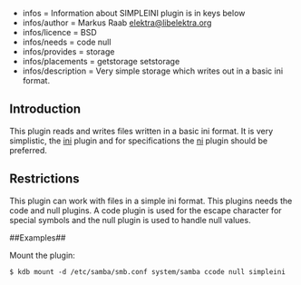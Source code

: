 - infos = Information about SIMPLEINI plugin is in keys below
- infos/author = Markus Raab <elektra@libelektra.org>
- infos/licence = BSD
- infos/needs = code null
- infos/provides = storage
- infos/placements = getstorage setstorage
- infos/description = Very simple storage which writes out in a basic ini format.


## Introduction ##

This plugin reads and writes files written in a basic ini format.
It is very simplistic, the [ini](../ini/) plugin and for specifications the [ni](../ni/) plugin
should be preferred.

## Restrictions ##

This plugin can work with files in a simple ini format. This plugins needs the code and null plugins. 
A code plugin is used for the escape character for special symbols and the null plugin
is used to handle null values.

##Examples##

Mount the plugin:

    $ kdb mount -d /etc/samba/smb.conf system/samba ccode null simpleini
